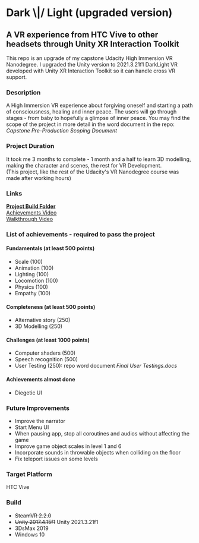# Dark \\|/ Light (upgraded version)
## A VR experience from HTC Vive to other headsets through Unity XR Interaction Toolkit

This repo is an upgrade of my capstone Udacity High Immersion VR Nanodegree.
I upgraded the Unity version to 2021.3.21f1 DarkLight VR developed with Unity XR Interaction Toolkit so it can handle cross VR support. 

### Description
A High Immersion VR experience about forgiving oneself and starting a path of consciousness, healing and inner peace.
The users will go through stages - from baby to hopefully a glimpse of inner peace.
You may find the scope of the project in more detail in the word document in the repo: *Capstone Pre-Production Scoping Document*

### Project Duration
It took me 3 months to complete - 1 month and a half to learn 3D modelling, making the character and scenes, the rest for VR Development.  
(This project, like the rest of the Udacity's VR Nanodegree course was made after working hours)

### Links
**[Project Build Folder](https://www.dropbox.com/sh/4hktod639eueemv/AAAfyTlfHk_4ZMPLe-ir-DKpa?dl=0)**   
[Achievements Video](https://youtu.be/XA2Kf8NQ304)   
[Walkthrough Video](https://www.youtube.com/watch?v=F715ByCz954)

### List of achievements - required to pass the project
#### Fundamentals (at least 500 points)
- Scale (100)
- Animation (100)
- Lighting (100)
- Locomotion (100)
- Physics (100)
- Empathy (100)

#### Completeness (at least 500 points)
- Alternative story (250)
- 3D Modelling (250)

#### Challenges (at least 1000 points)
- Computer shaders (500)
- Speech recognition (500)
- User Testing (250): repo word document *Final User Testings.docs*

#### Achievements almost done
- Diegetic UI

### Future Improvements
- Improve the narrator
- Start Menu UI
- When pausing app, stop all coroutines and audios without affecting the game
- Improve game object scales in level 1 and 6
- Incorporate sounds in throwable objects when colliding on the floor
- Fix teleport issues on some levels

### Target Platform
HTC Vive

### Build
- ~~SteamVR 2.2.0~~
- ~~Unity 2017.4.15f1~~ Unity 2021.3.21f1
- 3DsMax 2019
- Windows 10

